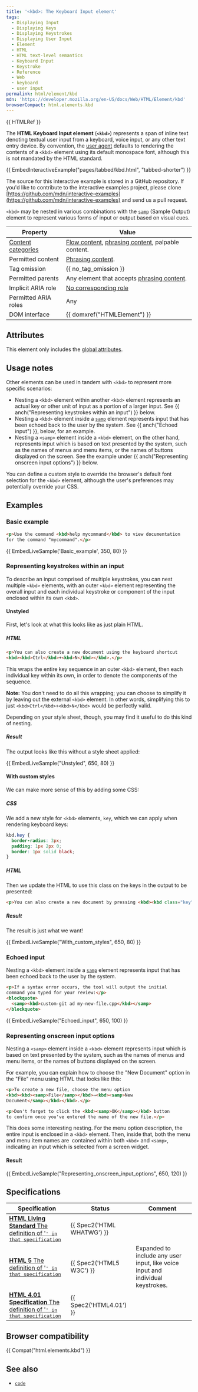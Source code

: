 ```yaml
---
title: '<kbd>: The Keyboard Input element'
tags:
  - Displaying Input
  - Displaying Keys
  - Displaying Keystrokes
  - Displaying User Input
  - Element
  - HTML
  - HTML text-level semantics
  - Keyboard Input
  - Keystroke
  - Reference
  - Web
  - keyboard
  - user input
permalink: html/element/kbd
mdn: 'https://developer.mozilla.org/en-US/docs/Web/HTML/Element/kbd'
browserCompact: html.elements.kbd
---
```

{{ HTMLRef }}

The **HTML Keyboard Input element** (**`<kbd>`**) represents a span of inline text denoting textual user input from a keyboard, voice input, or any other text entry device. By convention, the [user agent](/glossary/user_agent/) defaults to rendering the contents of a `<kbd>` element using its default monospace font, although this is not mandated by the HTML standard.

{{ EmbedInteractiveExample("pages/tabbed/kbd.html", "tabbed-shorter") }}

The source for this interactive example is stored in a GitHub repository. If you'd like to contribute to the interactive examples project, please clone [https://github.com/mdn/interactive-examples](https://github.com/mdn/interactive-examples) and send us a pull request.

`<kbd>` may be nested in various combinations with the [`samp`](/html/element/samp/) (Sample Output) element to represent various forms of input or output based on visual cues.

| Property | Value |
| --- | --- |
| [Content categories](/html/content_categories) | [Flow content](/html/content_categories#flow_content), [phrasing content](/html/content_categories#phrasing_content), palpable content. |
| Permitted content | [Phrasing content](/html/content_categories#phrasing_content). |
| Tag omission | {{ no_tag_omission }} |
| Permitted parents | Any element that accepts [phrasing content](/html/content_categories#phrasing_content). |
| Implicit ARIA role | [No corresponding role](https://www.w3.org/TR/html-aria/#dfn-no-corresponding-role) |
| Permitted ARIA roles | Any |
| DOM interface | {{ domxref("HTMLElement") }} |

## Attributes

This element only includes the [global attributes](/html/global_attributes).

## Usage notes

Other elements can be used in tandem with `<kbd>` to represent more specific scenarios:

-   Nesting a `<kbd>` element within another `<kbd>` element represents an actual key or other unit of input as a portion of a larger input. See {{ anch("Representing keystrokes within an input") }} below.
-   Nesting a `<kbd>` element inside a [`samp`](/html/element/samp/) element represents input that has been echoed back to the user by the system. See {{ anch("Echoed input") }}, below, for an example.
-   Nesting a `<samp>` element inside a `<kbd>` element, on the other hand, represents input which is based on text presented by the system, such as the names of menus and menu items, or the names of buttons displayed on the screen. See the example under {{ anch("Representing onscreen input options") }} below.

You can define a custom style to override the browser's default font selection for the `<kbd>` element, although the user's preferences may potentially override your CSS.

## Examples

### Basic example

```html
<p>Use the command <kbd>help mycommand</kbd> to view documentation
for the command "mycommand".</p>

```

{{ EmbedLiveSample('Basic_example', 350, 80)  }}

### Representing keystrokes within an input

To describe an input comprised of multiple keystrokes, you can nest multiple `<kbd>` elements, with an outer `<kbd>` element representing the overall input and each individual keystroke or component of the input enclosed within its own `<kbd>`.

#### Unstyled

First, let's look at what this looks like as just plain HTML.

##### HTML

```html
<p>You can also create a new document using the keyboard shortcut
<kbd><kbd>Ctrl</kbd>+<kbd>N</kbd></kbd>.</p>
```

This wraps the entire key sequence in an outer `<kbd>` element, then each individual key within its own, in order to denote the components of the sequence.

**Note:** You don't need to do all this wrapping; you can choose to simplify it by leaving out the external `<kbd>` element. In other words, simplifying this to just `<kbd>Ctrl</kbd>+<kbd>N</kbd>` would be perfectly valid.

Depending on your style sheet, though, you may find it useful to do this kind of nesting.

##### Result

The output looks like this without a style sheet applied:

{{ EmbedLiveSample("Unstyled", 650, 80) }}

#### With custom styles

We can make more sense of this by adding some CSS:

##### CSS

We add a new style for `<kbd>` elements, `key`, which we can apply when rendering keyboard keys:

```css
kbd.key {
  border-radius: 3px;
  padding: 1px 2px 0;
  border: 1px solid black;
}
```

##### HTML

Then we update the HTML to use this class on the keys in the output to be presented:

```html
<p>You can also create a new document by pressing <kbd><kbd class="key">Ctrl</kbd>+<kbd class="key">N</kbd></kbd>.</p>
```

##### Result

The result is just what we want!

{{ EmbedLiveSample("With_custom_styles", 650, 80) }}

### Echoed input

Nesting a `<kbd>` element inside a [`samp`](/html/element/samp/) element represents input that has been echoed back to the user by the system.

```html
<p>If a syntax error occurs, the tool will output the initial
command you typed for your review:</p>
<blockquote>
  <samp><kbd>custom-git ad my-new-file.cpp</kbd></samp>
</blockquote>
```

{{ EmbedLiveSample("Echoed_input", 650, 100) }}

### Representing onscreen input options

Nesting a `<samp>` element inside a `<kbd>` element represents input which is based on text presented by the system, such as the names of menus and menu items, or the names of buttons displayed on the screen.

For example, you can explain how to choose the "New Document" option in the "File" menu using HTML that looks like this:

```html
<p>To create a new file, choose the menu option
<kbd><kbd><samp>File</samp></kbd>⇒<kbd><samp>New
Document</samp></kbd></kbd>.</p>

<p>Don't forget to click the <kbd><samp>OK</samp></kbd> button
to confirm once you've entered the name of the new file.</p>
```

This does some interesting nesting. For the menu option description, the entire input is enclosed in a `<kbd>` element. Then, inside that, both the menu and menu item names are  contained within both `<kbd>` and `<samp>`, indicating an input which is selected from a screen widget.

#### Result

{{ EmbedLiveSample("Representing_onscreen_input_options", 650, 120) }}

## Specifications

| Specification | Status | Comment |
| --- | --- | --- |
| [**HTML Living Standard** The definition of '<kbd>' in that specification](https://html.spec.whatwg.org/multipage/text-level-semantics.html#the-kbd-element) | {{ Spec2('HTML WHATWG') }} |  |
| [**HTML 5** The definition of '<kbd>' in that specification](https://www.w3.org/TR/html52/textlevel-semantics.html#the-kbd-element) | {{ Spec2('HTML5 W3C') }} | Expanded to include any user input, like voice input and individual keystrokes. |
| [**HTML 4.01 Specification** The definition of '<kbd>' in that specification](https://www.w3.org/TR/html401/struct/text.html#h-9.2.1) | {{ Spec2('HTML4.01') }} |  |

## Browser compatibility

{{ Compat("html.elements.kbd") }}

## See also

-   [`code`](/html/element/code/)